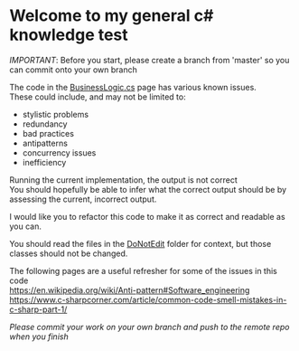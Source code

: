 # Welcome to my general c# knowledge test

*IMPORTANT*: Before you start, please create a branch from 'master' so you can commit onto your own branch

The code in the [BusinessLogic.cs](https://github.com/anthonymorin/InterviewTest/blob/master/InterviewTest/BusinessLogic.cs) page has various known issues.   
These could include, and may not be limited to:  
* stylistic problems
* redundancy
* bad practices
* antipatterns
* concurrency issues
* inefficiency
    
Running the current implementation, the output is not correct  
You should hopefully be able to infer what the correct output should be by assessing the current, incorrect output.

I would like you to refactor this code to make it as correct and readable as you can.

You should read the files in the [DoNotEdit](https://github.com/anthonymorin/InterviewTest/tree/master/InterviewTest/DoNotEdit) folder for context, but those classes should not be changed.

The following pages are a useful refresher for some of the issues in this code  
https://en.wikipedia.org/wiki/Anti-pattern#Software_engineering  
https://www.c-sharpcorner.com/article/common-code-smell-mistakes-in-c-sharp-part-1/  
 
 *Please commit your work on your own branch and push to the remote repo when you finish*

